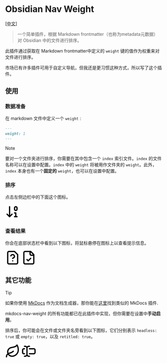 # Obsidian Nav Weight

[[中文](./README_CN.md)]

>  一个简单插件，根据 Markdown frontmatter（也称为metadata元数据）对 Obsidian 中的文件进行排序。

此插件通过获取在 Markdown frontmatter中定义的 `weight` 键的值作为权重来对文件进行排序。

市场已有许多插件可用于自定义导航，但我还是更习惯这种方式，所以写了这个插件。

## 使用

### 数据准备

在 markdown 文件中定义一个 `weight` :
``` markdown
---
weight: 1
---
```

>[!NOTE]
>
> 要对一个文件夹进行排序，你需要在其中包含一个 `index` 索引文件。`index` 的文件名称可以在设置中配置。`index` 中的 `weight` 将被用作文件夹的 `weight`。此外，`index` 本身也有一个**固定的** `weight`，也可以在设置中配置。


### 排序

点击左侧边栏中的下面这个图标。

![](./assets/sort-icon.svg)

### 查看结果

你会在底部状态栏中看到以下图标，将鼠标悬停在图标上以查看提示信息。

![](./assets/question-icon.svg)
![](./assets/check-icon.svg)

## 其它功能

> [!TIP]
> 如果你使用 [MkDocs](https://www.mkdocs.org/) 作为文档生成器，那你能在[这里](https://github.com/shu307/mkdocs-nav-weight)找到类似的 MkDocs 插件.

mkdocs-nav-weight 的所有功能都已在此插件中实现，但你需要在设置中**手动启用**。

排序后，你可能会在文件或文件夹名旁看到以下图标，它们分别表示 `headless: true` 或 `empty: true`，以及 `retitled: true`。

![](./assets/leaf.svg) ![](./assets/text-cursor-input.svg)